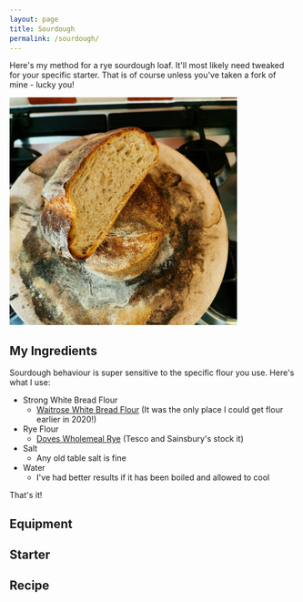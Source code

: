 ```yaml
---
layout: page
title: Sourdough
permalink: /sourdough/
---
```


Here's my method for a rye sourdough loaf. It'll most likely need tweaked for your specific starter. That is of course unless you've taken a fork of mine - lucky you!

<img src="/images/loaf_cut.jpg" alt="Finished loaf" width="400"/>

## My Ingredients
Sourdough behaviour is super sensitive to the specific flour you use. Here's what I use:

- Strong White Bread Flour
	- [Waitrose White Bread Flour](https://www.waitrose.com/ecom/products/waitrose-white-bread-flour/006224-2744-2745) (It was the only place I could get flour earlier in 2020!)
- Rye Flour 
	- [Doves Wholemeal Rye](https://www.dovesfarm.co.uk/products/organic-wholemeal-rye-flour-x-1kg) (Tesco and Sainsbury's stock it)
- Salt
	- Any old table salt is fine
- Water
	- I've had better results if it has been boiled and allowed to cool

That's it!

## Equipment


## Starter


## Recipe